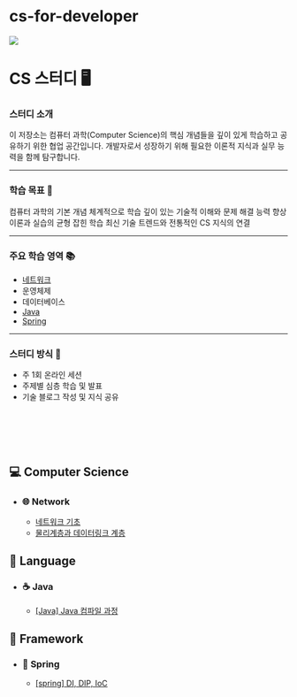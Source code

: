 # cs-for-developer

<img src="https://img.shields.io/badge/since.2025.04.03-1EBC8F?style=for-the-badge&logo=JAVA&logoColor=white" />

# CS 스터디 🖥️

### 스터디 소개

이 저장소는 컴퓨터 과학(Computer Science)의 핵심 개념들을 깊이 있게 학습하고 공유하기 위한 협업 공간입니다. 개발자로서 성장하기 위해 필요한 이론적 지식과 실무 능력을 함께 탐구합니다.

<hr>

### 학습 목표 🎯

컴퓨터 과학의 기본 개념 체계적으로 학습
깊이 있는 기술적 이해와 문제 해결 능력 향상
이론과 실습의 균형 잡힌 학습
최신 기술 트렌드와 전통적인 CS 지식의 연결

<hr>

### 주요 학습 영역 📚

- [네트워크](https://github.com/God-of-CS/cs-for-developer/blob/main/Network)
- 운영체제
- 데이터베이스
- [Java](https://github.com/God-of-CS/cs-for-ssafy-developer/blob/main/Java)
- [Spring](https://github.com/God-of-CS/cs-for-ssafy-developer/blob/main/Spring)

<hr>

### 스터디 방식 🤝

- 주 1회 온라인 세션
- 주제별 심층 학습 및 발표
- 기술 블로그 작성 및 지식 공유

<br>

<br>

<br>

<br>

## 💻 Computer Science

- ### 🌐 Network

  - [네트워크 기초](https://github.com/God-of-CS/cs-for-developer/blob/main/Network/%EB%84%A4%ED%8A%B8%EC%9B%8C%ED%81%AC%20%EA%B0%9C%EB%85%90.md)
  - [물리계층과 데이터링크 계층](https://github.com/God-of-CS/cs-for-ssafy-developer/blob/main/Network/%EB%AC%BC%EB%A6%AC%EA%B3%84%EC%B8%B5%EA%B3%BC%20%EB%8D%B0%EC%9D%B4%ED%84%B0%EB%A7%81%ED%81%AC%20%EA%B3%84%EC%B8%B5.md)
    <br>

## 🐎 Language

- ### ☕ Java

  - [[Java] Java 컴파일 과정](https://github.com/God-of-CS/cs-for-ssafy-developer/blob/main/Java/%5BJava%5D%20Java%20%EC%BB%B4%ED%8C%8C%EC%9D%BC%20%EA%B3%BC%EC%A0%95.md)
    <br>

## 🦴 Framework

- ### 🌿 Spring
  - [[spring] DI, DIP, IoC](https://github.com/God-of-CS/cs-for-ssafy-developer/blob/main/Spring/%5BSpring%5D%20DI%2C%20DIP%2C%20IoC.md)

<br>

<br>

<br>
